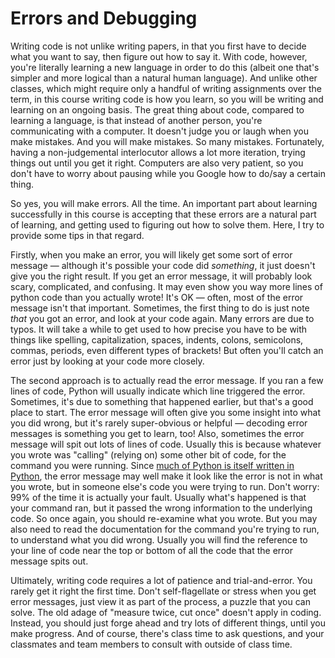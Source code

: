 # Errors and Debugging

Writing code is not unlike writing papers, in that you first have to decide what you want to say, then figure out how to say it. With code, however, you're literally learning a new language in order to do this (albeit one that's simpler and more logical than a natural human language). And unlike other classes, which might require only a handful of writing assignments over the term, in this course writing code is how you learn, so you will be writing and learning on an ongoing basis. The great thing about code, compared to learning a language, is that instead of another person, you're communicating with a computer. It doesn't judge you or laugh when you make mistakes. And you will make mistakes. So many mistakes. Fortunately, having a non-judgemental interlocutor allows a lot more iteration, trying things out until you get it right. Computers are also very patient, so you don't have to worry about pausing while you Google how to do/say a certain thing.

So yes, you will make errors. All the time. An important part about learning successfully in this course is accepting that these errors are a natural part of learning, and getting used to figuring out how to solve them. Here, I try to provide some tips in that regard.

Firstly, when you make an error, you will likely get some sort of error message — although it's possible your code did *something*, it just doesn't give you the right result. If you get an error message, it will probably look scary, complicated, and confusing. It may even show you way more lines of python code than you actually wrote! It's OK — often, most of the error message isn't that important. Sometimes, the first thing to do is just note *that* you got an error, and look at your code again. Many errors are due to typos. It will take a while to get used to how precise you have to be with things like spelling, capitalization, spaces, indents, colons, semicolons, commas, periods, even different types of brackets! But often you'll catch an error just by looking at your code more closely.

The second approach is to actually read the error message. If you ran a few lines of code, Python will usually indicate which line triggered the error. Sometimes, it's due to something that happened earlier, but that's a good place to start. The error message will often give you some insight into what you did wrong, but it's rarely super-obvious or helpful — decoding error messages is something you get to learn, too! Also, sometimes the error message will spit out lots of lines of code. Usually this is because whatever you wrote was "calling" (relying on) some other bit of code, for the command you were running. Since [much of Python is itself written in Python](https://en.wikipedia.org/wiki/Turtles_all_the_way_down), the error message may well make it look like the error is not in what you wrote, but in someone else's code you were trying to run. Don't worry: 99% of the time it is actually your fault. Usually what's happened is that your command ran, but it passed the wrong information to the underlying code. So once again, you should re-examine what you wrote. But you may also need to read the documentation for the command you're trying to run, to understand what you did wrong. Usually you will find the reference to your line of code near the top or bottom of all the code that the error message spits out.

Ultimately, writing code requires a lot of patience and trial-and-error. You rarely get it right the first time. Don't self-flagellate or stress when you get error messages, just view it as part of the process, a puzzle that you can solve. The old adage of "measure twice, cut once" doesn't apply in coding. Instead, you should just forge ahead and try lots of different things, until you make progress. And of course, there's class time to ask questions, and your classmates and team members to consult with outside of class time.
